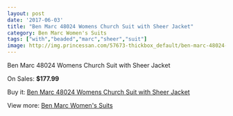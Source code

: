 ```yaml
---
layout: post
date: '2017-06-03'
title: "Ben Marc 48024 Womens Church Suit with Sheer Jacket"
category: Ben Marc Women's Suits
tags: ["with","beaded","marc","sheer","suit"]
image: http://img.princessan.com/57673-thickbox_default/ben-marc-48024-womens-church-suit-with-sheer-jacket.jpg
---
```

Ben Marc 48024 Womens Church Suit with Sheer Jacket

On Sales: **$177.99**
<a href="https://www.princessan.com/en/ben-marc-women-s-suits/25501-ben-marc-48024-womens-church-suit-with-sheer-jacket.html"><amp-img layout="responsive" width="600" height="600" src="//img.princessan.com/57673-thickbox_default/ben-marc-48024-womens-church-suit-with-sheer-jacket.jpg" alt="Ben Marc 48024 Womens Church Suit with Sheer Jacket 0" /></a>

Buy it: [Ben Marc 48024 Womens Church Suit with Sheer Jacket](https://www.princessan.com/en/ben-marc-women-s-suits/25501-ben-marc-48024-womens-church-suit-with-sheer-jacket.html "Ben Marc 48024 Womens Church Suit with Sheer Jacket")

View more: [Ben Marc Women's Suits](https://www.princessan.com/en/217-ben-marc-women-s-suits "Ben Marc Women's Suits")